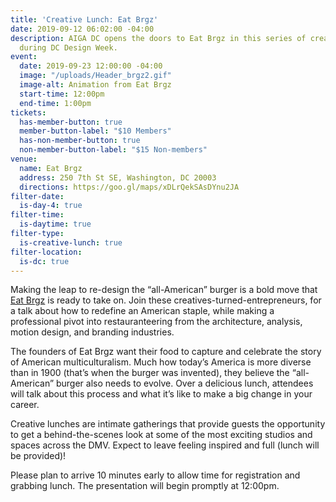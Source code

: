 ```yaml
---
title: 'Creative Lunch: Eat Brgz'
date: 2019-09-12 06:02:00 -04:00
description: AIGA DC opens the doors to Eat Brgz in this series of creative lunches
  during DC Design Week.
event:
  date: 2019-09-23 12:00:00 -04:00
  image: "/uploads/Header_brgz2.gif"
  image-alt: Animation from Eat Brgz
  start-time: 12:00pm
  end-time: 1:00pm
tickets:
  has-member-button: true
  member-button-label: "$10 Members"
  has-non-member-button: true
  non-member-button-label: "$15 Non-members"
venue:
  name: Eat Brgz
  address: 250 7th St SE, Washington, DC 20003
  directions: https://goo.gl/maps/xDLrQekSAsDYnu2JA
filter-date:
  is-day-4: true
filter-time:
  is-daytime: true
filter-type:
  is-creative-lunch: true
filter-location:
  is-dc: true
---
```


Making the leap to re-design the “all-American” burger is a bold move that [Eat Brgz](https://www.eatbrgz.com/) is ready to take on. Join these creatives-turned-entrepreneurs, for a talk about how to redefine an American staple, while making a professional pivot into restauranteering from the architecture, analysis, motion design, and branding industries.

The founders of Eat Brgz want their food to capture and celebrate the story of American multiculturalism. Much how today’s America is more diverse than in 1900 (that’s when the burger was invented), they believe the “all-American” burger also needs to evolve. Over a delicious lunch, attendees will talk about this process and what it’s like to make a big change in your career.

Creative lunches are intimate gatherings that provide guests the opportunity to get a behind-the-scenes look at some of the most exciting studios and spaces across the DMV. Expect to leave feeling inspired and full (lunch will be provided)!

Please plan to arrive 10 minutes early to allow time for registration and grabbing lunch. The presentation will begin promptly at 12:00pm. 